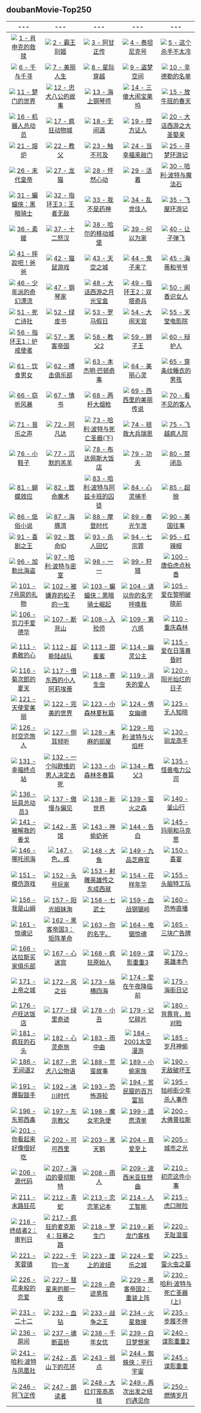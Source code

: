 ## doubanMovie-Top250
|---|---|---|---|---|
|:-:|:-:|:-:|:-:|:-:|
|![](data/doubanTop250/imgs/肖申克的救赎.jpg) [1 - 肖申克的救赎](https://movie.douban.com/subject/1292052/)|![](data/doubanTop250/imgs/霸王别姬.jpg) [2 - 霸王别姬](https://movie.douban.com/subject/1291546/)|![](data/doubanTop250/imgs/阿甘正传.jpg) [3 - 阿甘正传](https://movie.douban.com/subject/1292720/)|![](data/doubanTop250/imgs/泰坦尼克号.jpg) [4 - 泰坦尼克号](https://movie.douban.com/subject/1292722/)|![](data/doubanTop250/imgs/这个杀手不太冷.jpg) [5 - 这个杀手不太冷](https://movie.douban.com/subject/1295644/)|
|![](data/doubanTop250/imgs/千与千寻.jpg) [6 - 千与千寻](https://movie.douban.com/subject/1291561/)|![](data/doubanTop250/imgs/美丽人生.jpg) [7 - 美丽人生](https://movie.douban.com/subject/1292063/)|![](data/doubanTop250/imgs/星际穿越.jpg) [8 - 星际穿越](https://movie.douban.com/subject/1889243/)|![](data/doubanTop250/imgs/盗梦空间.jpg) [9 - 盗梦空间](https://movie.douban.com/subject/3541415/)|![](data/doubanTop250/imgs/辛德勒的名单.jpg) [10 - 辛德勒的名单](https://movie.douban.com/subject/1295124/)|
|![](data/doubanTop250/imgs/楚门的世界.jpg) [11 - 楚门的世界](https://movie.douban.com/subject/1292064/)|![](data/doubanTop250/imgs/忠犬八公的故事.jpg) [12 - 忠犬八公的故事](https://movie.douban.com/subject/3011091/)|![](data/doubanTop250/imgs/海上钢琴师.jpg) [13 - 海上钢琴师](https://movie.douban.com/subject/1292001/)|![](data/doubanTop250/imgs/三傻大闹宝莱坞.jpg) [14 - 三傻大闹宝莱坞](https://movie.douban.com/subject/3793023/)|![](data/doubanTop250/imgs/放牛班的春天.jpg) [15 - 放牛班的春天](https://movie.douban.com/subject/1291549/)|
|![](data/doubanTop250/imgs/机器人总动员.jpg) [16 - 机器人总动员](https://movie.douban.com/subject/2131459/)|![](data/doubanTop250/imgs/疯狂动物城.jpg) [17 - 疯狂动物城](https://movie.douban.com/subject/25662329/)|![](data/doubanTop250/imgs/无间道.jpg) [18 - 无间道](https://movie.douban.com/subject/1307914/)|![](data/doubanTop250/imgs/控方证人.jpg) [19 - 控方证人](https://movie.douban.com/subject/1296141/)|![](data/doubanTop250/imgs/大话西游之大圣娶亲.jpg) [20 - 大话西游之大圣娶亲](https://movie.douban.com/subject/1292213/)|
|![](data/doubanTop250/imgs/熔炉.jpg) [21 - 熔炉](https://movie.douban.com/subject/5912992/)|![](data/doubanTop250/imgs/教父.jpg) [22 - 教父](https://movie.douban.com/subject/1291841/)|![](data/doubanTop250/imgs/触不可及.jpg) [23 - 触不可及](https://movie.douban.com/subject/6786002/)|![](data/doubanTop250/imgs/当幸福来敲门.jpg) [24 - 当幸福来敲门](https://movie.douban.com/subject/1849031/)|![](data/doubanTop250/imgs/寻梦环游记.jpg) [25 - 寻梦环游记](https://movie.douban.com/subject/20495023/)|
|![](data/doubanTop250/imgs/末代皇帝.jpg) [26 - 末代皇帝](https://movie.douban.com/subject/1293172/)|![](data/doubanTop250/imgs/龙猫.jpg) [27 - 龙猫](https://movie.douban.com/subject/1291560/)|![](data/doubanTop250/imgs/怦然心动.jpg) [28 - 怦然心动](https://movie.douban.com/subject/3319755/)|![](data/doubanTop250/imgs/活着.jpg) [29 - 活着](https://movie.douban.com/subject/1292365/)|![](data/doubanTop250/imgs/哈利·波特与魔法石.jpg) [30 - 哈利·波特与魔法石](https://movie.douban.com/subject/1295038/)|
|![](data/doubanTop250/imgs/蝙蝠侠：黑暗骑士.jpg) [31 - 蝙蝠侠：黑暗骑士](https://movie.douban.com/subject/1851857/)|![](data/doubanTop250/imgs/指环王3：王者无敌.jpg) [32 - 指环王3：王者无敌](https://movie.douban.com/subject/1291552/)|![](data/doubanTop250/imgs/我不是药神.jpg) [33 - 我不是药神](https://movie.douban.com/subject/26752088/)|![](data/doubanTop250/imgs/乱世佳人.jpg) [34 - 乱世佳人](https://movie.douban.com/subject/1300267/)|![](data/doubanTop250/imgs/飞屋环游记.jpg) [35 - 飞屋环游记](https://movie.douban.com/subject/2129039/)|
|![](data/doubanTop250/imgs/素媛.jpg) [36 - 素媛](https://movie.douban.com/subject/21937452/)|![](data/doubanTop250/imgs/十二怒汉.jpg) [37 - 十二怒汉](https://movie.douban.com/subject/1293182/)|![](data/doubanTop250/imgs/哈尔的移动城堡.jpg) [38 - 哈尔的移动城堡](https://movie.douban.com/subject/1308807/)|![](data/doubanTop250/imgs/何以为家.jpg) [39 - 何以为家](https://movie.douban.com/subject/30170448/)|![](data/doubanTop250/imgs/让子弹飞.jpg) [40 - 让子弹飞](https://movie.douban.com/subject/3742360/)|
|![](data/doubanTop250/imgs/摔跤吧！爸爸.jpg) [41 - 摔跤吧！爸爸](https://movie.douban.com/subject/26387939/)|![](data/doubanTop250/imgs/猫鼠游戏.jpg) [42 - 猫鼠游戏](https://movie.douban.com/subject/1305487/)|![](data/doubanTop250/imgs/天空之城.jpg) [43 - 天空之城](https://movie.douban.com/subject/1291583/)|![](data/doubanTop250/imgs/鬼子来了.jpg) [44 - 鬼子来了](https://movie.douban.com/subject/1291858/)|![](data/doubanTop250/imgs/海蒂和爷爷.jpg) [45 - 海蒂和爷爷](https://movie.douban.com/subject/25958717/)|
|![](data/doubanTop250/imgs/少年派的奇幻漂流.jpg) [46 - 少年派的奇幻漂流](https://movie.douban.com/subject/1929463/)|![](data/doubanTop250/imgs/钢琴家.jpg) [47 - 钢琴家](https://movie.douban.com/subject/1296736/)|![](data/doubanTop250/imgs/大话西游之月光宝盒.jpg) [48 - 大话西游之月光宝盒](https://movie.douban.com/subject/1299398/)|![](data/doubanTop250/imgs/指环王2：双塔奇兵.jpg) [49 - 指环王2：双塔奇兵](https://movie.douban.com/subject/1291572/)|![](data/doubanTop250/imgs/闻香识女人.jpg) [50 - 闻香识女人](https://movie.douban.com/subject/1298624/)|
|![](data/doubanTop250/imgs/死亡诗社.jpg) [51 - 死亡诗社](https://movie.douban.com/subject/1291548/)|![](data/doubanTop250/imgs/绿皮书.jpg) [52 - 绿皮书](https://movie.douban.com/subject/27060077/)|![](data/doubanTop250/imgs/罗马假日.jpg) [53 - 罗马假日](https://movie.douban.com/subject/1293839/)|![](data/doubanTop250/imgs/大闹天宫.jpg) [54 - 大闹天宫](https://movie.douban.com/subject/1418019/)|![](data/doubanTop250/imgs/天堂电影院.jpg) [55 - 天堂电影院](https://movie.douban.com/subject/1291828/)|
|![](data/doubanTop250/imgs/指环王1：护戒使者.jpg) [56 - 指环王1：护戒使者](https://movie.douban.com/subject/1291571/)|![](data/doubanTop250/imgs/黑客帝国.jpg) [57 - 黑客帝国](https://movie.douban.com/subject/1291843/)|![](data/doubanTop250/imgs/教父2.jpg) [58 - 教父2](https://movie.douban.com/subject/1299131/)|![](data/doubanTop250/imgs/狮子王.jpg) [59 - 狮子王](https://movie.douban.com/subject/1301753/)|![](data/doubanTop250/imgs/辩护人.jpg) [60 - 辩护人](https://movie.douban.com/subject/21937445/)|
|![](data/doubanTop250/imgs/饮食男女.jpg) [61 - 饮食男女](https://movie.douban.com/subject/1291818/)|![](data/doubanTop250/imgs/搏击俱乐部.jpg) [62 - 搏击俱乐部](https://movie.douban.com/subject/1292000/)|![](data/doubanTop250/imgs/本杰明·巴顿奇事.jpg) [63 - 本杰明·巴顿奇事](https://movie.douban.com/subject/1485260/)|![](data/doubanTop250/imgs/美丽心灵.jpg) [64 - 美丽心灵](https://movie.douban.com/subject/1306029/)|![](data/doubanTop250/imgs/穿条纹睡衣的男孩.jpg) [65 - 穿条纹睡衣的男孩](https://movie.douban.com/subject/3008247/)|
|![](data/doubanTop250/imgs/窃听风暴.jpg) [66 - 窃听风暴](https://movie.douban.com/subject/1900841/)|![](data/doubanTop250/imgs/情书.jpg) [67 - 情书](https://movie.douban.com/subject/1292220/)|![](data/doubanTop250/imgs/两杆大烟枪.jpg) [68 - 两杆大烟枪](https://movie.douban.com/subject/1293350/)|![](data/doubanTop250/imgs/西西里的美丽传说.jpg) [69 - 西西里的美丽传说](https://movie.douban.com/subject/1292402/)|![](data/doubanTop250/imgs/看不见的客人.jpg) [70 - 看不见的客人](https://movie.douban.com/subject/26580232/)|
|![](data/doubanTop250/imgs/音乐之声.jpg) [71 - 音乐之声](https://movie.douban.com/subject/1294408/)|![](data/doubanTop250/imgs/阿凡达.jpg) [72 - 阿凡达](https://movie.douban.com/subject/1652587/)|![](data/doubanTop250/imgs/哈利·波特与死亡圣器(下).jpg) [73 - 哈利·波特与死亡圣器(下)](https://movie.douban.com/subject/3011235/)|![](data/doubanTop250/imgs/拯救大兵瑞恩.jpg) [74 - 拯救大兵瑞恩](https://movie.douban.com/subject/1292849/)|![](data/doubanTop250/imgs/飞越疯人院.jpg) [75 - 飞越疯人院](https://movie.douban.com/subject/1292224/)|
|![](data/doubanTop250/imgs/小鞋子.jpg) [76 - 小鞋子](https://movie.douban.com/subject/1303021/)|![](data/doubanTop250/imgs/沉默的羔羊.jpg) [77 - 沉默的羔羊](https://movie.douban.com/subject/1293544/)|![](data/doubanTop250/imgs/布达佩斯大饭店.jpg) [78 - 布达佩斯大饭店](https://movie.douban.com/subject/11525673/)|![](data/doubanTop250/imgs/功夫.jpg) [79 - 功夫](https://movie.douban.com/subject/1291543/)|![](data/doubanTop250/imgs/禁闭岛.jpg) [80 - 禁闭岛](https://movie.douban.com/subject/2334904/)|
|![](data/doubanTop250/imgs/蝴蝶效应.jpg) [81 - 蝴蝶效应](https://movie.douban.com/subject/1292343/)|![](data/doubanTop250/imgs/致命魔术.jpg) [82 - 致命魔术](https://movie.douban.com/subject/1780330/)|![](data/doubanTop250/imgs/哈利·波特与阿兹卡班的囚徒.jpg) [83 - 哈利·波特与阿兹卡班的囚徒](https://movie.douban.com/subject/1291544/)|![](data/doubanTop250/imgs/心灵捕手.jpg) [84 - 心灵捕手](https://movie.douban.com/subject/1292656/)|![](data/doubanTop250/imgs/超脱.jpg) [85 - 超脱](https://movie.douban.com/subject/5322596/)|
|![](data/doubanTop250/imgs/低俗小说.jpg) [86 - 低俗小说](https://movie.douban.com/subject/1291832/)|![](data/doubanTop250/imgs/海豚湾.jpg) [87 - 海豚湾](https://movie.douban.com/subject/3442220/)|![](data/doubanTop250/imgs/摩登时代.jpg) [88 - 摩登时代](https://movie.douban.com/subject/1294371/)|![](data/doubanTop250/imgs/春光乍泄.jpg) [89 - 春光乍泄](https://movie.douban.com/subject/1292679/)|![](data/doubanTop250/imgs/美国往事.jpg) [90 - 美国往事](https://movie.douban.com/subject/1292262/)|
|![](data/doubanTop250/imgs/喜剧之王.jpg) [91 - 喜剧之王](https://movie.douban.com/subject/1302425/)|![](data/doubanTop250/imgs/致命ID.jpg) [92 - 致命ID](https://movie.douban.com/subject/1297192/)|![](data/doubanTop250/imgs/杀人回忆.jpg) [93 - 杀人回忆](https://movie.douban.com/subject/1300299/)|![](data/doubanTop250/imgs/七宗罪.jpg) [94 - 七宗罪](https://movie.douban.com/subject/1292223/)|![](data/doubanTop250/imgs/红辣椒.jpg) [95 - 红辣椒](https://movie.douban.com/subject/1865703/)|
|![](data/doubanTop250/imgs/加勒比海盗.jpg) [96 - 加勒比海盗](https://movie.douban.com/subject/1298070/)|![](data/doubanTop250/imgs/哈利·波特与密室.jpg) [97 - 哈利·波特与密室](https://movie.douban.com/subject/1296996/)|![](data/doubanTop250/imgs/一一.jpg) [98 - 一一](https://movie.douban.com/subject/1292434/)|![](data/doubanTop250/imgs/狩猎.jpg) [99 - 狩猎](https://movie.douban.com/subject/6985810/)|![](data/doubanTop250/imgs/唐伯虎点秋香.jpg) [100 - 唐伯虎点秋香](https://movie.douban.com/subject/1306249/)|
|![](data/doubanTop250/imgs/7号房的礼物.jpg) [101 - 7号房的礼物](https://movie.douban.com/subject/10777687/)|![](data/doubanTop250/imgs/被嫌弃的松子的一生.jpg) [102 - 被嫌弃的松子的一生](https://movie.douban.com/subject/1787291/)|![](data/doubanTop250/imgs/蝙蝠侠：黑暗骑士崛起.jpg) [103 - 蝙蝠侠：黑暗骑士崛起](https://movie.douban.com/subject/3395373/)|![](data/doubanTop250/imgs/请以你的名字呼唤我.jpg) [104 - 请以你的名字呼唤我](https://movie.douban.com/subject/26799731/)|![](data/doubanTop250/imgs/爱在黎明破晓前.jpg) [105 - 爱在黎明破晓前](https://movie.douban.com/subject/1296339/)|
|![](data/doubanTop250/imgs/剪刀手爱德华.jpg) [106 - 剪刀手爱德华](https://movie.douban.com/subject/1292370/)|![](data/doubanTop250/imgs/断背山.jpg) [107 - 断背山](https://movie.douban.com/subject/1418834/)|![](data/doubanTop250/imgs/入殓师.jpg) [108 - 入殓师](https://movie.douban.com/subject/2149806/)|![](data/doubanTop250/imgs/第六感.jpg) [109 - 第六感](https://movie.douban.com/subject/1297630/)|![](data/doubanTop250/imgs/重庆森林.jpg) [110 - 重庆森林](https://movie.douban.com/subject/1291999/)|
|![](data/doubanTop250/imgs/勇敢的心.jpg) [111 - 勇敢的心](https://movie.douban.com/subject/1294639/)|![](data/doubanTop250/imgs/超能陆战队.jpg) [112 - 超能陆战队](https://movie.douban.com/subject/11026735/)|![](data/doubanTop250/imgs/甜蜜蜜.jpg) [113 - 甜蜜蜜](https://movie.douban.com/subject/1305164/)|![](data/doubanTop250/imgs/幽灵公主.jpg) [114 - 幽灵公主](https://movie.douban.com/subject/1297359/)|![](data/doubanTop250/imgs/爱在日落黄昏时.jpg) [115 - 爱在日落黄昏时](https://movie.douban.com/subject/1291990/)|
|![](data/doubanTop250/imgs/菊次郎的夏天.jpg) [116 - 菊次郎的夏天](https://movie.douban.com/subject/1293359/)|![](data/doubanTop250/imgs/借东西的小人阿莉埃蒂.jpg) [117 - 借东西的小人阿莉埃蒂](https://movie.douban.com/subject/4202302/)|![](data/doubanTop250/imgs/寄生虫.jpg) [118 - 寄生虫](https://movie.douban.com/subject/27010768/)|![](data/doubanTop250/imgs/消失的爱人.jpg) [119 - 消失的爱人](https://movie.douban.com/subject/21318488/)|![](data/doubanTop250/imgs/阳光灿烂的日子.jpg) [120 - 阳光灿烂的日子](https://movie.douban.com/subject/1291875/)|
|![](data/doubanTop250/imgs/天使爱美丽.jpg) [121 - 天使爱美丽](https://movie.douban.com/subject/1292215/)|![](data/doubanTop250/imgs/完美的世界.jpg) [122 - 完美的世界](https://movie.douban.com/subject/1300992/)|![](data/doubanTop250/imgs/小森林夏秋篇.jpg) [123 - 小森林夏秋篇](https://movie.douban.com/subject/25814705/)|![](data/doubanTop250/imgs/倩女幽魂.jpg) [124 - 倩女幽魂](https://movie.douban.com/subject/1297447/)|![](data/doubanTop250/imgs/无人知晓.jpg) [125 - 无人知晓](https://movie.douban.com/subject/1292337/)|
|![](data/doubanTop250/imgs/时空恋旅人.jpg) [126 - 时空恋旅人](https://movie.douban.com/subject/10577869/)|![](data/doubanTop250/imgs/侧耳倾听.jpg) [127 - 侧耳倾听](https://movie.douban.com/subject/1297052/)|![](data/doubanTop250/imgs/未麻的部屋.jpg) [128 - 未麻的部屋](https://movie.douban.com/subject/1395091/)|![](data/doubanTop250/imgs/哈利·波特与火焰杯.jpg) [129 - 哈利·波特与火焰杯](https://movie.douban.com/subject/1309055/)|![](data/doubanTop250/imgs/驯龙高手.jpg) [130 - 驯龙高手](https://movie.douban.com/subject/2353023/)|
|![](data/doubanTop250/imgs/幸福终点站.jpg) [131 - 幸福终点站](https://movie.douban.com/subject/1292274/)|![](data/doubanTop250/imgs/一个叫欧维的男人决定去死.jpg) [132 - 一个叫欧维的男人决定去死](https://movie.douban.com/subject/26628357/)|![](data/doubanTop250/imgs/小森林冬春篇.jpg) [133 - 小森林冬春篇](https://movie.douban.com/subject/25814707/)|![](data/doubanTop250/imgs/教父3.jpg) [134 - 教父3](https://movie.douban.com/subject/1294240/)|![](data/doubanTop250/imgs/怪兽电力公司.jpg) [135 - 怪兽电力公司](https://movie.douban.com/subject/1291579/)|
|![](data/doubanTop250/imgs/玩具总动员3.jpg) [136 - 玩具总动员3](https://movie.douban.com/subject/1858711/)|![](data/doubanTop250/imgs/傲慢与偏见.jpg) [137 - 傲慢与偏见](https://movie.douban.com/subject/1418200/)|![](data/doubanTop250/imgs/新世界.jpg) [138 - 新世界](https://movie.douban.com/subject/10437779/)|![](data/doubanTop250/imgs/萤火之森.jpg) [139 - 萤火之森](https://movie.douban.com/subject/5989818/)|![](data/doubanTop250/imgs/釜山行.jpg) [140 - 釜山行](https://movie.douban.com/subject/25986180/)|
|![](data/doubanTop250/imgs/被解救的姜戈.jpg) [141 - 被解救的姜戈](https://movie.douban.com/subject/6307447/)|![](data/doubanTop250/imgs/茶馆.jpg) [142 - 茶馆](https://movie.douban.com/subject/1461403/)|![](data/doubanTop250/imgs/神偷奶爸.jpg) [143 - 神偷奶爸](https://movie.douban.com/subject/3287562/)|![](data/doubanTop250/imgs/告白.jpg) [144 - 告白](https://movie.douban.com/subject/4268598/)|![](data/doubanTop250/imgs/玛丽和马克思.jpg) [145 - 玛丽和马克思](https://movie.douban.com/subject/3072124/)|
|![](data/doubanTop250/imgs/哪吒闹海.jpg) [146 - 哪吒闹海](https://movie.douban.com/subject/1307315/)|![](data/doubanTop250/imgs/色，戒.jpg) [147 - 色，戒](https://movie.douban.com/subject/1828115/)|![](data/doubanTop250/imgs/大鱼.jpg) [148 - 大鱼](https://movie.douban.com/subject/1291545/)|![](data/doubanTop250/imgs/九品芝麻官.jpg) [149 - 九品芝麻官](https://movie.douban.com/subject/1297518/)|![](data/doubanTop250/imgs/喜宴.jpg) [150 - 喜宴](https://movie.douban.com/subject/1303037/)|
|![](data/doubanTop250/imgs/模仿游戏.jpg) [151 - 模仿游戏](https://movie.douban.com/subject/10463953/)|![](data/doubanTop250/imgs/头号玩家.jpg) [152 - 头号玩家](https://movie.douban.com/subject/4920389/)|![](data/doubanTop250/imgs/射雕英雄传之东成西就.jpg) [153 - 射雕英雄传之东成西就](https://movie.douban.com/subject/1316510/)|![](data/doubanTop250/imgs/花样年华.jpg) [154 - 花样年华](https://movie.douban.com/subject/1291557/)|![](data/doubanTop250/imgs/头脑特工队.jpg) [155 - 头脑特工队](https://movie.douban.com/subject/10533913/)|
|![](data/doubanTop250/imgs/我是山姆.jpg) [156 - 我是山姆](https://movie.douban.com/subject/1306861/)|![](data/doubanTop250/imgs/阳光姐妹淘.jpg) [157 - 阳光姐妹淘](https://movie.douban.com/subject/4917726/)|![](data/doubanTop250/imgs/七武士.jpg) [158 - 七武士](https://movie.douban.com/subject/1295399/)|![](data/doubanTop250/imgs/血战钢锯岭.jpg) [159 - 血战钢锯岭](https://movie.douban.com/subject/26325320/)|![](data/doubanTop250/imgs/恐怖直播.jpg) [160 - 恐怖直播](https://movie.douban.com/subject/21360417/)|
|![](data/doubanTop250/imgs/惊魂记.jpg) [161 - 惊魂记](https://movie.douban.com/subject/1293181/)|![](data/doubanTop250/imgs/黑客帝国3：矩阵革命.jpg) [162 - 黑客帝国3：矩阵革命](https://movie.douban.com/subject/1302467/)|![](data/doubanTop250/imgs/你的名字。.jpg) [163 - 你的名字。](https://movie.douban.com/subject/26683290/)|![](data/doubanTop250/imgs/电锯惊魂.jpg) [164 - 电锯惊魂](https://movie.douban.com/subject/1417598/)|![](data/doubanTop250/imgs/三块广告牌.jpg) [165 - 三块广告牌](https://movie.douban.com/subject/26611804/)|
|![](data/doubanTop250/imgs/达拉斯买家俱乐部.jpg) [166 - 达拉斯买家俱乐部](https://movie.douban.com/subject/1793929/)|![](data/doubanTop250/imgs/心迷宫.jpg) [167 - 心迷宫](https://movie.douban.com/subject/25917973/)|![](data/doubanTop250/imgs/疯狂原始人.jpg) [168 - 疯狂原始人](https://movie.douban.com/subject/1907966/)|![](data/doubanTop250/imgs/谍影重重3.jpg) [169 - 谍影重重3](https://movie.douban.com/subject/1578507/)|![](data/doubanTop250/imgs/英雄本色.jpg) [170 - 英雄本色](https://movie.douban.com/subject/1297574/)|
|![](data/doubanTop250/imgs/上帝之城.jpg) [171 - 上帝之城](https://movie.douban.com/subject/1292208/)|![](data/doubanTop250/imgs/风之谷.jpg) [172 - 风之谷](https://movie.douban.com/subject/1291585/)|![](data/doubanTop250/imgs/纵横四海.jpg) [173 - 纵横四海](https://movie.douban.com/subject/1295409/)|![](data/doubanTop250/imgs/爱在午夜降临前.jpg) [174 - 爱在午夜降临前](https://movie.douban.com/subject/10808442/)|![](data/doubanTop250/imgs/海街日记.jpg) [175 - 海街日记](https://movie.douban.com/subject/25895901/)|
|![](data/doubanTop250/imgs/卢旺达饭店.jpg) [176 - 卢旺达饭店](https://movie.douban.com/subject/1291822/)|![](data/doubanTop250/imgs/绿里奇迹.jpg) [177 - 绿里奇迹](https://movie.douban.com/subject/1300374/)|![](data/doubanTop250/imgs/小丑.jpg) [178 - 小丑](https://movie.douban.com/subject/27119724/)|![](data/doubanTop250/imgs/记忆碎片.jpg) [179 - 记忆碎片](https://movie.douban.com/subject/1304447/)|![](data/doubanTop250/imgs/背靠背，脸对脸.jpg) [180 - 背靠背，脸对脸](https://movie.douban.com/subject/1307856/)|
|![](data/doubanTop250/imgs/疯狂的石头.jpg) [181 - 疯狂的石头](https://movie.douban.com/subject/1862151/)|![](data/doubanTop250/imgs/心灵奇旅.jpg) [182 - 心灵奇旅](https://movie.douban.com/subject/24733428/)|![](data/doubanTop250/imgs/雨中曲.jpg) [183 - 雨中曲](https://movie.douban.com/subject/1293460/)|![](data/doubanTop250/imgs/2001太空漫游.jpg) [184 - 2001太空漫游](https://movie.douban.com/subject/1292226/)|![](data/doubanTop250/imgs/岁月神偷.jpg) [185 - 岁月神偷](https://movie.douban.com/subject/3792799/)|
|![](data/doubanTop250/imgs/无间道2.jpg) [186 - 无间道2](https://movie.douban.com/subject/1307106/)|![](data/doubanTop250/imgs/忠犬八公物语.jpg) [187 - 忠犬八公物语](https://movie.douban.com/subject/1959195/)|![](data/doubanTop250/imgs/荒蛮故事.jpg) [188 - 荒蛮故事](https://movie.douban.com/subject/24750126/)|![](data/doubanTop250/imgs/小偷家族.jpg) [189 - 小偷家族](https://movie.douban.com/subject/27622447/)|![](data/doubanTop250/imgs/无敌破坏王.jpg) [190 - 无敌破坏王](https://movie.douban.com/subject/6534248/)|
|![](data/doubanTop250/imgs/爆裂鼓手.jpg) [191 - 爆裂鼓手](https://movie.douban.com/subject/25773932/)|![](data/doubanTop250/imgs/冰川时代.jpg) [192 - 冰川时代](https://movie.douban.com/subject/1291578/)|![](data/doubanTop250/imgs/恐怖游轮.jpg) [193 - 恐怖游轮](https://movie.douban.com/subject/3011051/)|![](data/doubanTop250/imgs/贫民窟的百万富翁.jpg) [194 - 贫民窟的百万富翁](https://movie.douban.com/subject/2209573/)|![](data/doubanTop250/imgs/牯岭街少年杀人事件.jpg) [195 - 牯岭街少年杀人事件](https://movie.douban.com/subject/1292329/)|
|![](data/doubanTop250/imgs/东邪西毒.jpg) [196 - 东邪西毒](https://movie.douban.com/subject/1292328/)|![](data/doubanTop250/imgs/东京教父.jpg) [197 - 东京教父](https://movie.douban.com/subject/1310177/)|![](data/doubanTop250/imgs/魔女宅急便.jpg) [198 - 魔女宅急便](https://movie.douban.com/subject/1307811/)|![](data/doubanTop250/imgs/遗愿清单.jpg) [199 - 遗愿清单](https://movie.douban.com/subject/1867345/)|![](data/doubanTop250/imgs/大佛普拉斯.jpg) [200 - 大佛普拉斯](https://movie.douban.com/subject/27059130/)|
|![](data/doubanTop250/imgs/你看起来好像很好吃.jpg) [201 - 你看起来好像很好吃](https://movie.douban.com/subject/4848115/)|![](data/doubanTop250/imgs/可可西里.jpg) [202 - 可可西里](https://movie.douban.com/subject/1308857/)|![](data/doubanTop250/imgs/黑天鹅.jpg) [203 - 黑天鹅](https://movie.douban.com/subject/1978709/)|![](data/doubanTop250/imgs/真爱至上.jpg) [204 - 真爱至上](https://movie.douban.com/subject/1292401/)|![](data/doubanTop250/imgs/城市之光.jpg) [205 - 城市之光](https://movie.douban.com/subject/1293908/)|
|![](data/doubanTop250/imgs/源代码.jpg) [206 - 源代码](https://movie.douban.com/subject/3075287/)|![](data/doubanTop250/imgs/海边的曼彻斯特.jpg) [207 - 海边的曼彻斯特](https://movie.douban.com/subject/25980443/)|![](data/doubanTop250/imgs/雨人.jpg) [208 - 雨人](https://movie.douban.com/subject/1291870/)|![](data/doubanTop250/imgs/波西米亚狂想曲.jpg) [209 - 波西米亚狂想曲](https://movie.douban.com/subject/5300054/)|![](data/doubanTop250/imgs/初恋这件小事.jpg) [210 - 初恋这件小事](https://movie.douban.com/subject/4739952/)|
|![](data/doubanTop250/imgs/末路狂花.jpg) [211 - 末路狂花](https://movie.douban.com/subject/1291992/)|![](data/doubanTop250/imgs/青蛇.jpg) [212 - 青蛇](https://movie.douban.com/subject/1303394/)|![](data/doubanTop250/imgs/恋恋笔记本.jpg) [213 - 恋恋笔记本](https://movie.douban.com/subject/1309163/)|![](data/doubanTop250/imgs/人工智能.jpg) [214 - 人工智能](https://movie.douban.com/subject/1302827/)|![](data/doubanTop250/imgs/虎口脱险.jpg) [215 - 虎口脱险](https://movie.douban.com/subject/1296909/)|
|![](data/doubanTop250/imgs/终结者2：审判日.jpg) [216 - 终结者2：审判日](https://movie.douban.com/subject/1291844/)|![](data/doubanTop250/imgs/疯狂的麦克斯4：狂暴之路.jpg) [217 - 疯狂的麦克斯4：狂暴之路](https://movie.douban.com/subject/3592854/)|![](data/doubanTop250/imgs/罗生门.jpg) [218 - 罗生门](https://movie.douban.com/subject/1291879/)|![](data/doubanTop250/imgs/新龙门客栈.jpg) [219 - 新龙门客栈](https://movie.douban.com/subject/1292287/)|![](data/doubanTop250/imgs/无耻混蛋.jpg) [220 - 无耻混蛋](https://movie.douban.com/subject/1438652/)|
|![](data/doubanTop250/imgs/芙蓉镇.jpg) [221 - 芙蓉镇](https://movie.douban.com/subject/1297880/)|![](data/doubanTop250/imgs/千钧一发.jpg) [222 - 千钧一发](https://movie.douban.com/subject/1300117/)|![](data/doubanTop250/imgs/崖上的波妞.jpg) [223 - 崖上的波妞](https://movie.douban.com/subject/1959877/)|![](data/doubanTop250/imgs/爱乐之城.jpg) [224 - 爱乐之城](https://movie.douban.com/subject/25934014/)|![](data/doubanTop250/imgs/萤火虫之墓.jpg) [225 - 萤火虫之墓](https://movie.douban.com/subject/1293318/)|
|![](data/doubanTop250/imgs/花束般的恋爱.jpg) [226 - 花束般的恋爱](https://movie.douban.com/subject/34874432/)|![](data/doubanTop250/imgs/彗星来的那一夜.jpg) [227 - 彗星来的那一夜](https://movie.douban.com/subject/25807345/)|![](data/doubanTop250/imgs/奇迹男孩.jpg) [228 - 奇迹男孩](https://movie.douban.com/subject/26787574/)|![](data/doubanTop250/imgs/黑客帝国2：重装上阵.jpg) [229 - 黑客帝国2：重装上阵](https://movie.douban.com/subject/1304141/)|![](data/doubanTop250/imgs/哈利·波特与死亡圣器(上).jpg) [230 - 哈利·波特与死亡圣器(上)](https://movie.douban.com/subject/2051007/)|
|![](data/doubanTop250/imgs/二十二.jpg) [231 - 二十二](https://movie.douban.com/subject/26430107/)|![](data/doubanTop250/imgs/血钻.jpg) [232 - 血钻](https://movie.douban.com/subject/1428175/)|![](data/doubanTop250/imgs/战争之王.jpg) [233 - 战争之王](https://movie.douban.com/subject/1419936/)|![](data/doubanTop250/imgs/火星救援.jpg) [234 - 火星救援](https://movie.douban.com/subject/25864085/)|![](data/doubanTop250/imgs/步履不停.jpg) [235 - 步履不停](https://movie.douban.com/subject/2222996/)|
|![](data/doubanTop250/imgs/房间.jpg) [236 - 房间](https://movie.douban.com/subject/25724855/)|![](data/doubanTop250/imgs/魂断蓝桥.jpg) [237 - 魂断蓝桥](https://movie.douban.com/subject/1293964/)|![](data/doubanTop250/imgs/千年女优.jpg) [238 - 千年女优](https://movie.douban.com/subject/1307394/)|![](data/doubanTop250/imgs/白日梦想家.jpg) [239 - 白日梦想家](https://movie.douban.com/subject/2133323/)|![](data/doubanTop250/imgs/谍影重重2.jpg) [240 - 谍影重重2](https://movie.douban.com/subject/1308767/)|
|![](data/doubanTop250/imgs/哈利·波特与凤凰社.jpg) [241 - 哈利·波特与凤凰社](https://movie.douban.com/subject/1457217/)|![](data/doubanTop250/imgs/高山下的花环.jpg) [242 - 高山下的花环](https://movie.douban.com/subject/1422283/)|![](data/doubanTop250/imgs/弱点.jpg) [243 - 弱点](https://movie.douban.com/subject/3552028/)|![](data/doubanTop250/imgs/蜘蛛侠：平行宇宙.jpg) [244 - 蜘蛛侠：平行宇宙](https://movie.douban.com/subject/26374197/)|![](data/doubanTop250/imgs/谍影重重.jpg) [245 - 谍影重重](https://movie.douban.com/subject/1304102/)|
|![](data/doubanTop250/imgs/阿飞正传.jpg) [246 - 阿飞正传](https://movie.douban.com/subject/1305690/)|![](data/doubanTop250/imgs/朗读者.jpg) [247 - 朗读者](https://movie.douban.com/subject/2213597/)|![](data/doubanTop250/imgs/大红灯笼高高挂.jpg) [248 - 大红灯笼高高挂](https://movie.douban.com/subject/1293323/)|![](data/doubanTop250/imgs/再次出发之纽约遇见你.jpg) [249 - 再次出发之纽约遇见你](https://movie.douban.com/subject/6874403/)|![](data/doubanTop250/imgs/燃情岁月.jpg) [250 - 燃情岁月](https://movie.douban.com/subject/1295865/)|

